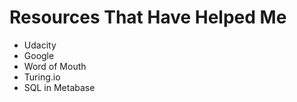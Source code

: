 # Resources That Have Helped Me

- Udacity
- Google
- Word of Mouth
- Turing.io
- SQL in Metabase
 

